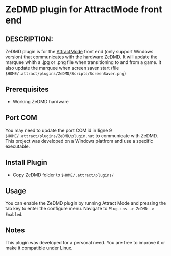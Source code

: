 # ZeDMD plugin for AttractMode front end

## DESCRIPTION:

ZeDMD plugin is for the [AttractMode](http://attractmode.org) front end (only support Windows version) that communicates with the hardware [ZeDMD](https://github.com/PPUC/ZeDMD). 
It will update the marquee whith a .jpg or .png file when transitioning to and from a game. It also update the marquee when screen saver start (file `$HOME/.attract/plugins/ZeDMD/Scripts/ScreenSaver.png`)


## Prerequisites
* Working ZeDMD hardware

## Port COM

You may need to update the port COM id in ligne 9 `$HOME/.attract/plugins/ZeDMD/plugin.nut` to communicate with ZeDMD.
This project was developed on a Windows platfrom and use a specific executable.

## Install Plugin

* Copy ZeDMD folder to `$HOME/.attract/plugins/`


## Usage

You can enable the ZeDMD plugin by running Attract Mode and pressing the tab key to enter the configure menu. Navigate to `Plug-ins -> ZeDMD -> Enabled`. 

## Notes

This plugin was developed for a personal need. You are free to improve it or make it compatible under Linux.
